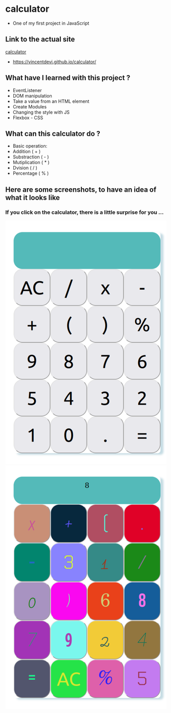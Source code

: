 # calculator
* One of my first project in JavaScript

## Link to the actual site
[calculator](https://vincentdevi.github.io/calculator/)
* https://vincentdevi.github.io/calculator/

## What have I learned with this project ?
+ EventListener
+ DOM manipulation
+ Take a value from an HTML element
+ Create Modules
+ Changing the style with JS
+ Flexbox - CSS

## What can this calculator do ?

+ Basic operation:
 + Addition ( + )
 + Substraction ( - )
 + Mutiplication ( * )
 + Dvision ( / )
 + Percentage ( % )
 
 
## Here are some screenshots, to have an idea of what it looks like

### If you click on the calculator, there is a little surprise for you ...

![calculator](calculator.png)
![calculator-clicked](calculator-clicked.png)




